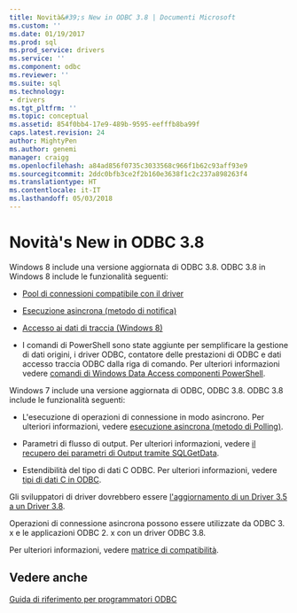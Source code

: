 ```yaml
---
title: Novità&#39;s New in ODBC 3.8 | Documenti Microsoft
ms.custom: ''
ms.date: 01/19/2017
ms.prod: sql
ms.prod_service: drivers
ms.service: ''
ms.component: odbc
ms.reviewer: ''
ms.suite: sql
ms.technology:
- drivers
ms.tgt_pltfrm: ''
ms.topic: conceptual
ms.assetid: 854f0bb4-17e9-489b-9595-eefffb8ba99f
caps.latest.revision: 24
author: MightyPen
ms.author: genemi
manager: craigg
ms.openlocfilehash: a84ad856f0735c3033568c966f1b62c93aff93e9
ms.sourcegitcommit: 2ddc0bfb3ce2f2b160e3638f1c2c237a898263f4
ms.translationtype: HT
ms.contentlocale: it-IT
ms.lasthandoff: 05/03/2018
---
```

# <a name="what39s-new-in-odbc-38"></a>Novità&#39;s New in ODBC 3.8
Windows 8 include una versione aggiornata di ODBC 3.8. ODBC 3.8 in Windows 8 include le funzionalità seguenti:  
  
-   [Pool di connessioni compatibile con il driver](../../odbc/reference/develop-app/driver-aware-connection-pooling.md)  
  
-   [Esecuzione asincrona (metodo di notifica)](../../odbc/reference/develop-app/asynchronous-execution-notification-method.md)  
  
-   [Accesso ai dati di traccia (Windows 8)](https://msdn.microsoft.com/library/windows/desktop/hh829624.aspx)  
  
-   I comandi di PowerShell sono state aggiunte per semplificare la gestione di dati origini, i driver ODBC, contatore delle prestazioni di ODBC e dati accesso traccia ODBC dalla riga di comando.  Per ulteriori informazioni vedere [comandi di Windows Data Access componenti PowerShell](https://msdn.microsoft.com/library/windows/desktop/jj134064.aspx).  
  
 Windows 7 include una versione aggiornata di ODBC, ODBC 3.8. ODBC 3.8 include le funzionalità seguenti:  
  
-   L'esecuzione di operazioni di connessione in modo asincrono. Per ulteriori informazioni, vedere [esecuzione asincrona (metodo di Polling)](../../odbc/reference/develop-app/asynchronous-execution-polling-method.md).  
  
-   Parametri di flusso di output. Per ulteriori informazioni, vedere [il recupero dei parametri di Output tramite SQLGetData](../../odbc/reference/develop-app/retrieving-output-parameters-using-sqlgetdata.md).  
  
-   Estendibilità del tipo di dati C ODBC. Per ulteriori informazioni, vedere [tipi di dati C in ODBC](../../odbc/reference/develop-app/c-data-types-in-odbc.md).  
  
 Gli sviluppatori di driver dovrebbero essere [l'aggiornamento di un Driver 3.5 a un Driver 3.8](../../odbc/reference/develop-driver/upgrading-a-3-5-driver-to-a-3-8-driver.md).  
  
 Operazioni di connessione asincrona possono essere utilizzate da ODBC 3. x e le applicazioni ODBC 2. x con un driver ODBC 3.8.  
  
 Per ulteriori informazioni, vedere [matrice di compatibilità](../../odbc/reference/develop-app/compatibility-matrix.md).  
  
## <a name="see-also"></a>Vedere anche  
 [Guida di riferimento per programmatori ODBC](../../odbc/reference/odbc-programmer-s-reference.md)

